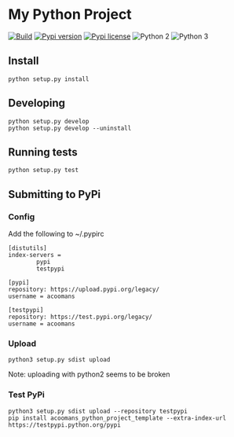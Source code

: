 My Python Project
=================

[![Build](https://travis-ci.com/acoomans/python_project_template.svg?branch=master)](https://travis-ci.org/acoomans/python_project_template)
[![Pypi version](http://img.shields.io/pypi/v/acoomans_python_project_template.svg)](https://pypi.python.org/pypi/acoomans_python_project_template)
[![Pypi license](http://img.shields.io/pypi/l/acoomans_python_project_template.svg)](https://pypi.python.org/pypi/acoomans_python_project_template)
![Python 2](http://img.shields.io/badge/python-2-blue.svg)
![Python 3](http://img.shields.io/badge/python-3-blue.svg)

## Install

	python setup.py install

## Developing

	python setup.py develop
	python setup.py develop --uninstall

## Running tests

	python setup.py test
	
## Submitting to PyPi

### Config

Add the following to ~/.pypirc

	[distutils]
	index-servers =
			pypi
			testpypi
	
	[pypi]
	repository: https://upload.pypi.org/legacy/
	username = acoomans
	
	[testpypi]
	repository: https://test.pypi.org/legacy/
	username = acoomans
	
### Upload

	python3 setup.py sdist upload
	
Note: uploading with python2 seems to be broken

### Test PyPi
	
	python3 setup.py sdist upload --repository testpypi
	pip install acoomans_python_project_template --extra-index-url https://testpypi.python.org/pypi



